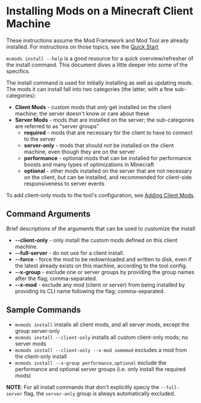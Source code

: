 # Installing Mods on a Minecraft Client Machine

These instructions assume the Mod Framework and Mod Tool are already installed. For instructions on those topics, see the [Quick Start](https://github.com/effisso/mc-mod-installer/tree/main/docs/QuickStart.md)

`mcmods install --help` is a good resource for a quick overview/refresher of the install command. This document dives a little deeper into some of the specifics.

The install command is used for initially installing as well as updating mods. The mods it can install fall into two categories (the latter, with a few sub-categories):

* **Client Mods** - custom mods that *only* get installed on the client machine; the server doesn't know or care about these
* **Server Mods** - mods that are installed on the server; the sub-categories are referred to as "server groups"
    * **required** - mods that are necessary for the client to have to connect to the server
    * **server-only** - mods that should *not* be installed on the client machine, even though they are on the server
    * **performance** - optional mods that can be installed for performance boosts and many types of optimizations in Minecraft
    * **optional** - other mods installed on the server that are not necessary on the client, but can be installed, and recommended for client-side responsiveness to server events

To add client-only mods to the tool's configuration, see [Adding Client Mods](https://github.com/effisso/mc-mod-installer/tree/main/docs/AddingClientMods.md).

## Command Arguments

Brief descriptions of the arguments that can be used to customize the install

* **--client-only** - only install the custom mods defined on this client machine.
* **--full-server** - do not use for a client install.
* **--force** - force the mod to be redownloaded and written to disk, even if the latest already exists on this machine, according to the tool config.
* **--x-group** - exclude one or server groups by providing the group names after the flag; comma-separated.
* **--x-mod** - exclude any mod (client or server) from being installed by providing its CLI name following the flag; comma-separated.

## Sample Commands

* `mcmods install` installs all client mods, and all server mods, except the group server-only
* `mcmods install --client-only` installs all custom client-only mods; no server mods
* `mcmods install --client-only --x-mod somemod` excludes a mod from the client-only install
* `mcmods install --x-group performance,optional` exclude the performance and optional server groups (i.e. only install the required mods)

**NOTE**: For all install commands that don't explicitly speciy the `--full-server` flag, the `server-only` group is always automatically excluded.
